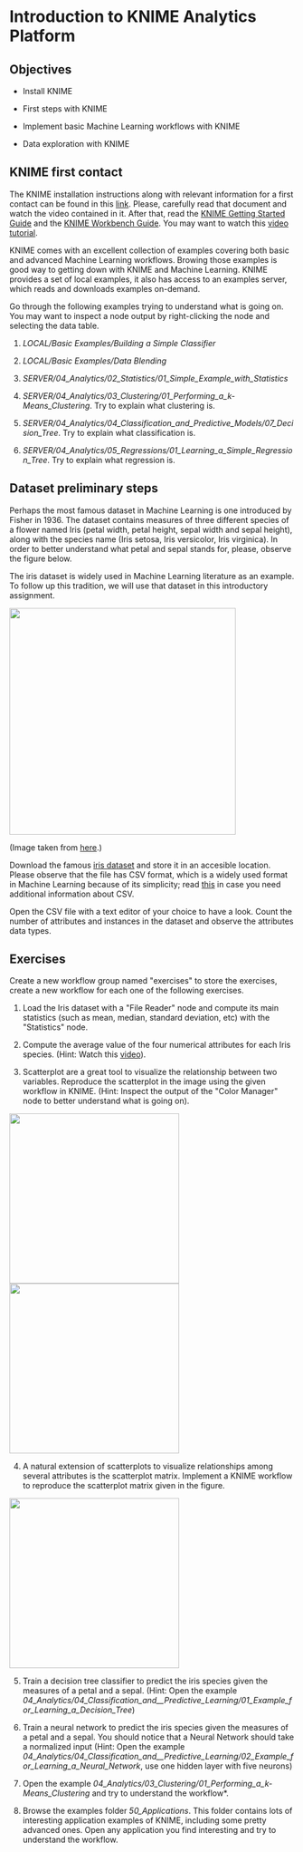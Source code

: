 # Introduction to KNIME Analytics Platform

## Objectives

* Install KNIME

* First steps with KNIME

* Implement basic Machine Learning workflows with KNIME

* Data exploration with KNIME

## KNIME first contact

The KNIME installation instructions along with relevant information for a first contact can be found in this [link](https://www.knime.com/installation). Please, carefully read that document and watch the video contained in it. After that, read the [KNIME Getting Started Guide](https://www.knime.com/getting-started-guide) and the [KNIME Workbench Guide](https://docs.knime.com/latest/analytics_platform_workbench_guide/index.html). You may want to watch this [video tutorial](https://www.youtube.com/watch?v=A32NoHC4Uf8).

<!--

After that, watch the following videos:

1. [What is a Node, What is a Workflow](https://www.knime.com/knime-introductory-course/chapter1/section2/what-is-a-node-what-is-a-workflow)

2. [Node Repository](https://www.knime.com/knime-introductory-course/chapter1/section2/node-repository)

3. [Workflows and Workflow Groups](https://www.knime.com/knime-introductory-course/chapter1/section3/workflows-and-workflow-groups)

4. [Node Status and Operations](https://www.knime.com/knime-introductory-course/chapter1/section3/node-status-and-operations)

5. [Data Table Structure](https://www.knime.com/knime-introductory-course/chapter1/section3/data-table-structure)

6. [Document your workflow: Annotations & Comments](https://www.knime.com/knime-introductory-course/chapter1/section3/document-your-workflow-annotations-and-comments)
-->

KNIME comes with an excellent collection of examples covering both basic and advanced Machine Learning workflows. Browing those examples is good way to getting down with KNIME and Machine Learning. KNIME provides a set of local examples, it also has access to an examples server, which reads and downloads examples on-demand. 

Go through the following examples trying to understand what is going on. You may want to inspect a node output by right-clicking the node and selecting the data table.

1. *LOCAL/Basic Examples/Building a Simple Classifier*

2. *LOCAL/Basic Examples/Data Blending*

3. *SERVER/04_Analytics/02_Statistics/01_Simple_Example_with_Statistics*

4. *SERVER/04_Analytics/03_Clustering/01_Performing_a_k-Means_Clustering*. Try to explain what clustering is.
 
6. *SERVER/04_Analytics/04_Classification_and_Predictive_Models/07_Decision_Tree*. Try to explain what classification is.

6. *SERVER/04_Analytics/05_Regressions/01_Learning_a_Simple_Regression_Tree*. Try to explain what regression is.

## Dataset preliminary steps

Perhaps the most famous dataset in Machine Learning is one introduced by Fisher in 1936. The dataset contains measures of three different species of a flower named Iris (petal width, petal height, sepal width and sepal height), along with the species name (Iris setosa, Iris versicolor, Iris virginica). In order to better understand what petal and sepal stands for, please, observe the figure below. 

The iris dataset is widely used in Machine Learning literature as an example. To follow up this tradition, we will use that dataset in this introductory assignment.

<img align="center" src="iris_petal_sepal.png" width="400">

(Image taken from [here](http://blog.kaggle.com/2015/04/22/scikit-learn-video-3-machine-learning-first-steps-with-the-iris-dataset/).)

Download the famous [iris dataset](iris.csv) and store it in an accesible location. Please observe that the file has CSV format, which is a widely used format in Machine Learning because of its simplicity; read [this](https://en.wikipedia.org/wiki/Comma-separated_values#Example) in case you need additional information about CSV.

Open the CSV file with a text editor of your choice to have a look. Count the number of attributes and instances in the dataset and observe the attributes data types.

## Exercises

Create a new workflow group named "exercises" to store the exercises, create a new workflow for each one of the following exercises.

1. Load the Iris dataset with a "File Reader" node and compute its main statistics (such as mean, median, standard deviation, etc) with the "Statistics" node.

2. Compute the average value of the four numerical attributes for each Iris species. (Hint: Watch this [video](https://www.youtube.com/watch?v=JQ-OWMt48ew)).

3. Scatterplot are a great tool to visualize the relationship between two variables. Reproduce the scatterplot in the image using the given workflow in KNIME. (Hint: Inspect the output of the "Color Manager" node to better understand what is going on).

<img align="center" src="scatter.png" width="300"><img align="center" src="scatterworkflow.png" width="300">

4. A natural extension of scatterplots to visualize relationships among several attributes is the scatterplot matrix. Implement a KNIME workflow to reproduce the scatterplot matrix given in the figure.

<img align="center" src="scattermatrix.png" width="300">

5. Train a decision tree classifier to predict the iris species given the measures of a petal and a sepal. (Hint: Open the example *04_Analytics/04_Classification_and__Predictive_Learning/01_Example_for_Learning_a_Decision_Tree*)

6. Train a neural network to predict the iris species given the measures of a petal and a sepal. You should notice that a Neural Network should take a normalized input (Hint: Open the example *04_Analytics/04_Classification_and__Predictive_Learning/02_Example_for_Learning_a_Neural_Network*, use one hidden layer with five neurons)

7. Open the example *04_Analytics/03_Clustering/01_Performing_a_k-Means_Clustering* and try to understand the workflow*.

8. Browse the examples folder *50_Applications*. This folder contains lots of interesting application examples of KNIME, including some pretty advanced ones. Open any application you find interesting and try to understand the workflow.
